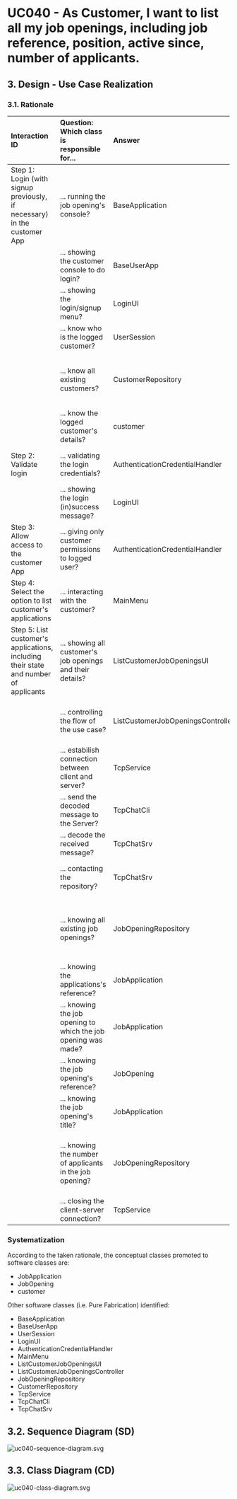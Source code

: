 # UC040 - As Customer, I want to list all my job openings, including job reference, position, active since, number of applicants.

## 3. Design - Use Case Realization

### 3.1. Rationale

| Interaction ID                                                                        | Question: Which class is responsible for...                    | Answer                              | Justification (with patterns)                                                                                                                                                                               |
|:--------------------------------------------------------------------------------------|:---------------------------------------------------------------|:------------------------------------|:------------------------------------------------------------------------------------------------------------------------------------------------------------------------------------------------------------|
| Step 1: Login (with signup previously, if necessary) in the customer App             | ... running the job opening's console?                         | BaseApplication                     | Pure Fabrication: BaseApplication is a class created with the purpose of running a console in our application.                                                                                              |
|                                                                                       | ... showing the customer console to do login?                  | BaseUserApp                         | Pure Fabrication: BaseUserApp is a class created with the purpose of showing the backoffice console.                                                                                                        |
|                                                                                       | ... showing the login/signup menu?                             | LoginUI                             | Pure Fabrication: LoginUI is a class created with the purpose of showing the login menu.                                                                                                                    |
|                                                                                       | ... know who is the logged customer?                           | UserSession                         | Information Expert: UserSession knows who is the current logged user.                                                                                                                                       |
|                                                                                       | ... know all existing customers?                               | CustomerRepository                 | Information Expert: CustomerRepository is a class created with the purpose of accessing customer's repository in the database to know all instances of customers.                                           |
|                                                                                       | ... know the logged customer's details?                        | customer                           | Information Expert: customer knows all its details.                                                                                                                                                         |
| Step 2: Validate login                                                                | ... validating the login credentials?                          | AuthenticationCredentialHandler     | Service: AuthenticationCredentialHandler is a class that provides the service of validating login credentials.                                                                                              |
|                                                                                       | ... showing the login (in)success message?                     | LoginUI                             | Pure Fabrication: LoginUI is a class created with the purpose of showing the login success message.                                                                                                         |
| Step 3: Allow access to the customer App                                             | ... giving only customer permissions to logged user?           | AuthenticationCredentialHandler     | Service: AuthenticationCredentialHandler is a class that provides the service of validating login credentials.                                                                                              |
| Step 4: Select the option to list customer's applications                            | ... interacting with the customer?                             | MainMenu                            | Pure Fabrication: MainMenu is a class created with the purpose of redirecting to the specific UI's.                                                                                                         |
| Step 5: List customer's applications, including their state and number of applicants | ... showing all customer's job openings and their details?     | ListCustomerJobOpeningsUI         | Pure Fabrication: ListCustomerJobOpeningsUI is a class created with the purpose of interacting with the user in this use case.                                                                              |
|                                                                                       | ... controlling the flow of the use case?                      | ListCustomerJobOpeningsController | Controller: ListCustomerJobOpeningsController is a class created with the purpose of controlling the flow of the use case.                                                                                  |
|                                                                                       | ... estabilish connection between client and server?           | TcpService                          | Service: TcpService provides the service of estabilishing connection between client and server.                                                                                                             |
|                                                                                       | ... send the decoded message to the Server?                    | TcpChatCli                          | Pure Fabrication: TcpChatCli sends the decoded message to the server.                                                                                                                                       |
|                                                                                       | ... decode the received message?                               | TcpChatSrv                          | Pure Fabrication: TcpChatSrv decodes the received message from the client.                                                                                                                                  |
|                                                                                       | ... contacting the repository?                                 | TcpChatSrv                          | Service: TcpChatSrv provides the service of contacting the repository to know the details of the job applications.                                                                                          |
|                                                                                       | ... knowing all existing job openings?                         | JobOpeningRepository            | Information Expert: JobOpeningRepository is a class created with the purpose of accessing job opening's repository in the database to know all instances of customer's job opening.                    |
|                                                                                       | ... knowing the applications's reference?                      | JobApplication                      | Information Expert: JobApplication knows all its details.                                                                                                                                                   |
|                                                                                       | ... knowing the job opening to which the job opening was made? | JobApplication                      | Information Expert: JobApplication knows all its details.                                                                                                                                                   |
|                                                                                       | ... knowing the job opening's reference?                       | JobOpening                          | Information Expert: JobOpening knows all its details.                                                                                                                                                       |
|                                                                                       | ... knowing the job opening's title?                           | JobApplication                      | Information Expert: JobApplication knows all its details.                                                                                                                                                   |
|                                                                                       | ... knowing the number of applicants in the job opening?       | JobOpeningRepository            | Information Expert: JobOpeningRepository is a class created with the purpose of accessing job opening's repository in the database to know how many job opening exist related to that job opening. |
|                                                                                       | ... closing the client-server connection?                      | TcpService                          | Service: TcpService provides the service of tearing down connection between client and server.                                                                                                              |

### Systematization ##

According to the taken rationale, the conceptual classes promoted to software classes are:

* JobApplication
* JobOpening
* customer

Other software classes (i.e. Pure Fabrication) identified:

* BaseApplication
* BaseUserApp
* UserSession
* LoginUI
* AuthenticationCredentialHandler
* MainMenu
* ListCustomerJobOpeningsUI
* ListCustomerJobOpeningsController
* JobOpeningRepository
* CustomerRepository
* TcpService
* TcpChatCli
* TcpChatSrv

## 3.2. Sequence Diagram (SD)

![uc040-sequence-diagram.svg](svg/uc040-sequence-diagram.svg)

## 3.3. Class Diagram (CD)

![uc040-class-diagram.svg](svg/uc040-class-diagram.svg)